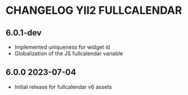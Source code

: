 # CHANGELOG YII2 FULLCALENDAR

6.0.1-dev
----------------

- Implemented uniqueness for widget id
- Globalization of the JS fullcalendar variable

6.0.0 2023-07-04
----------------

- Initial release for fullcalendar v6 assets
